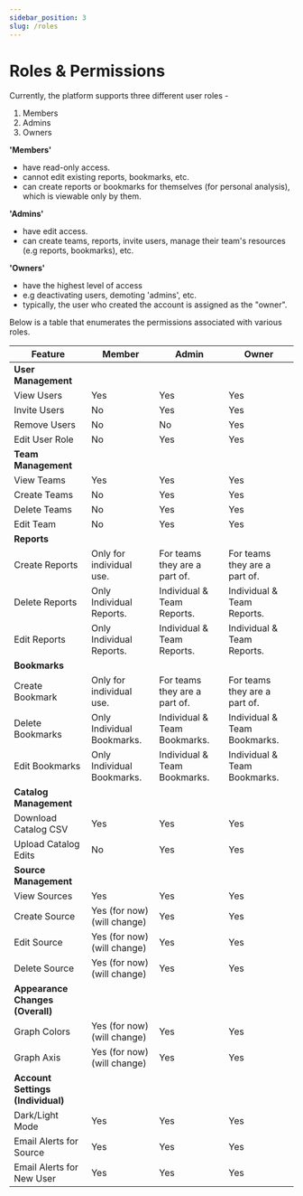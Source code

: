 ```yaml
---
sidebar_position: 3
slug: /roles
---
```


# Roles & Permissions 

Currently, the platform supports three different user roles -
1. Members
2. Admins
3. Owners

**'Members'** 
- have read-only access. 
- cannot edit existing reports, bookmarks, etc. 
- can create reports or bookmarks for themselves (for personal analysis), which is viewable only by them.

**'Admins'** 
- have edit access. 
- can create teams, reports, invite users, manage their team's resources (e.g reports, bookmarks), etc.

**'Owners'** 
- have the highest level of access 
- e.g deactivating users, demoting 'admins', etc. 
- typically, the user who created the account is assigned as the "owner".


Below is a table that enumerates the permissions associated with various roles.

| Feature                        | Member             | Admin             | Owner |
|--------------------------------|--------------------|-------------------|-------|
| **User Management**            |                    |                   |       |
| View Users                     | Yes                | Yes               | Yes   |
| Invite Users                   | No                 | Yes               | Yes   |
| Remove Users                   | No                 | No                | Yes   |
| Edit User Role                 | No                 | Yes               | Yes   |
| **Team Management**            |                    |                   |       |
| View Teams                     | Yes                | Yes               | Yes   |
| Create Teams                   | No                 | Yes               | Yes   |
| Delete Teams                   | No                 | Yes               | Yes   |
| Edit Team                      | No                 | Yes               | Yes   |
| **Reports**      | | | |
| Create Reports | Only for individual use. | For teams they are a part of. | For teams they are a part of. |
| Delete Reports | Only Individual Reports. | Individual & Team Reports. | Individual & Team Reports. |
| Edit Reports | Only Individual Reports. | Individual & Team Reports. | Individual & Team Reports. |
| **Bookmarks** | | | |
| Create Bookmark | Only for individual use. | For teams they are a part of. | For teams they are a part of. |
| Delete Bookmarks               | Only Individual Bookmarks. | Individual & Team Bookmarks. | Individual & Team Bookmarks. |
| Edit Bookmarks               | Only Individual Bookmarks. | Individual & Team Bookmarks. | Individual & Team Bookmarks. |
| **Catalog Management**         |                    |                   |       |
| Download Catalog CSV           | Yes                | Yes               | Yes   |
| Upload Catalog Edits           | No    | Yes   | Yes   |
| **Source Management**          |                    |                   |       |
| View Sources                   | Yes                | Yes               | Yes   |
| Create Source                  | Yes (for now) (will change)    | Yes   | Yes   |
| Edit Source                    | Yes (for now) (will change)    | Yes   | Yes   |
| Delete Source                  | Yes (for now) (will change)    | Yes   | Yes   |
| **Appearance Changes (Overall)** |                  |                   |       |
| Graph Colors                   | Yes (for now) (will change)    | Yes   | Yes   |
| Graph Axis                     | Yes (for now) (will change)    | Yes   | Yes   |
| **Account Settings (Individual)** |                 |                   |       |
| Dark/Light Mode                | Yes                | Yes               | Yes   |
| Email Alerts for Source        | Yes    | Yes   | Yes   |
| Email Alerts for New User      | Yes    | Yes   | Yes   |

